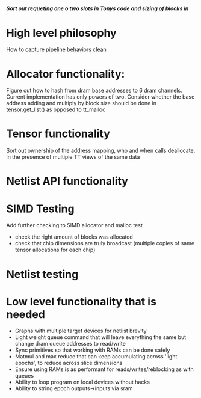 #####
##### Sort out requeting one o two slots in Tonys code and sizing of blocks in

# 
# High level philosophy
How to capture pipeline behaviors clean

# Allocator functionality:
Figure out how to hash from dram base addresses to 6 dram channels. Current implementation has only powers of two.
Consider whether the base address adding and multiply by block size should be done in tensor.get_list() as opposed to tt_malloc

# Tensor functionality
Sort out ownership of the address mapping, who and when calls deallocate, in the presence of multiple TT views of the same data

# Netlist API functionality

# SIMD Testing
Add further checking to SIMD allocator and malloc test
- check the right amount of blocks was allocated
- check that chip dimensions are truly broadcast (multiple copies of same tensor allocations for each chip)

# Netlist testing


# Low level functionality that is needed
- Graphs with multiple target devices for netlist brevity
- Light weight queue command that will leave everything the same but change dram queue addresses to read/write
- Sync primitives so that working with RAMs can be done safely
- Matmul and max reduce that can keep accumulating across 'light epochs', to reduce across slice dimensions
- Ensure using RAMs is as performant for reads/writes/reblocking as with queues
- Ability to loop program on local devices without hacks
- Ability to string epoch outputs->inputs via sram


